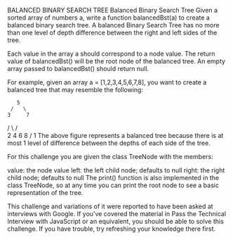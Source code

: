 BALANCED BINARY SEARCH TREE
Balanced Binary Search Tree
Given a sorted array of numbers a, write a function balancedBst(a) to create a balanced binary search tree. A balanced Binary Search Tree has no more than one level of depth difference between the right and left sides of the tree.

Each value in the array a should correspond to a node value. The return value of balancedBst() will be the root node of the balanced tree. An empty array passed to balancedBst() should return null.

For example, given an array a = [1,2,3,4,5,6,7,8], you want to create a balanced tree that may resemble the following:

       5
     /   \
    3     7
   / \   / \
  2   4 6   8
 /
1
The above figure represents a balanced tree because there is at most 1 level of difference between the depths of each side of the tree.

For this challenge you are given the class TreeNode with the members:

value: the node value
left: the left child node; defaults to null
right: the right child node; defaults to null
The print() function is also implemented in the class TreeNode, so at any time you can print the root node to see a basic representation of the tree.

This challenge and variations of it were reported to have been asked at interviews with Google. If you’ve covered the material in Pass the Technical Interview with JavaScript or an equivalent, you should be able to solve this challenge. If you have trouble, try refreshing your knowledge there first.